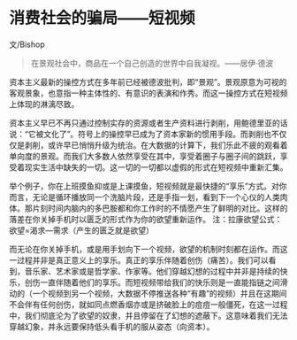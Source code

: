 # 消费社会的骗局——短视频

文/Bishop

> 在景观社会中，商品在一个自己创造的世界中自我凝视。——居伊·德波

资本主义最新的操控方式在多年前已经被德波批判，即“景观”。景观原意为可视的客观景象，也意指一种主体性的、有意识的表演和作秀。而这一操控方式在短视频上体现的淋漓尽致。

资本主义早已不再只通过控制实存的资源或者生产资料进行剥削，用鲍德里亚的话说：“它被文化了”。符号上的操控早已成为了资本家新的惯用手段。而剥削也不仅仅是剥削，或许早已悄悄升级为统治。在大数据的计算下，我们乐此不疲的观看着单向度的景观。而我们大多数人依然享受在其中，享受着圈子与圈子间的跳跃，享受着现实生活中缺失的一切。这一切的一切都以虚假的形式在短视频中重新汇集。

举个例子，你在上班摸鱼抑或是上课摸鱼，短视频就是最快捷的“享乐”方式。对你而言，无论是循环播放同一个洗脑片段，还是手指一划，看到下一个心仪的人类肉体。那片刻时间内脑内的多巴胺都和你工作时的不情愿产生了鲜明的对比。这样的落差在你关掉手机时以匮乏的形式作为你的欲望重新运作。
注：拉康欲望公式：欲望=渴求—需求（产生的匮乏就是欲望）

而无论在你关掉手机，或是用手划向下一个视频，欲望的机制时刻都在运作。而这一过程并非是真正意义上的享乐。真正的享乐伴随着创伤（痛苦）。我们可以看到，音乐家、艺术家或是哲学家、作家等。他们穿越幻想的过程中并非是持续的快乐，创伤一直伴随着他们的享乐。而短视频带给我们的快乐则是一直能指链之间滑动的（一个视频到另一个视频，大数据不停推送各种“有趣”的视频）并且在这期间不会伴有任何创伤，就如同点燃香烟亦或是挤破脸上的痘痘一般僵死，在这一过程中，我们彻底沦为了欲望的奴隶，并且停留在了幻想的遮蔽下。这意味着我们无法穿越幻象，并永远要保持低头看手机的服从姿态（向资本）。
